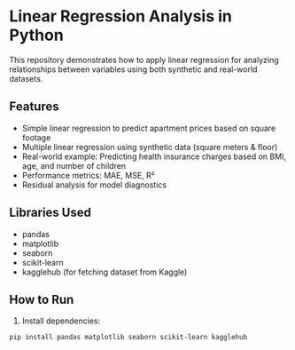 # Linear Regression Analysis in Python

This repository demonstrates how to apply linear regression for analyzing relationships between variables using both synthetic and real-world datasets.

## Features

- Simple linear regression to predict apartment prices based on square footage
- Multiple linear regression using synthetic data (square meters & floor)
- Real-world example: Predicting health insurance charges based on BMI, age, and number of children
- Performance metrics: MAE, MSE, R²
- Residual analysis for model diagnostics

## Libraries Used

- pandas
- matplotlib
- seaborn
- scikit-learn
- kagglehub (for fetching dataset from Kaggle)

## How to Run

1. Install dependencies:

```bash
pip install pandas matplotlib seaborn scikit-learn kagglehub
